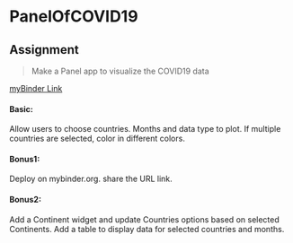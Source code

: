 # PanelOfCOVID19
## Assignment
> Make a Panel app to visualize the COVID19 data

[myBinder Link](https://mybinder.org/v2/gh/tuitui2021/PanelOfCOVID19/main?labpath=panel.ipynb)

#### Basic:

Allow users to choose countries. Months and data type to plot. If multiple countries are selected, color in different colors.

#### Bonus1:

Deploy on mybinder.org. 
share the URL link.

#### Bonus2:

Add a Continent widget and update Countries options based on selected Continents.
Add a table to display data for selected countries and months.
